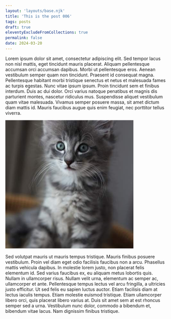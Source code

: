 ```yaml
---
layout: 'layouts/base.njk'
title: 'This is the post 006'
tags: posts
draft: true
eleventyExcludeFromCollections: true
permalink: false
date: 2024-03-20
---
```


Lorem ipsum dolor sit amet, consectetur adipiscing elit. Sed tempor lacus non nisl mattis, eget tincidunt mauris placerat. Aliquam pellentesque accumsan orci accumsan dapibus. Morbi ut pellentesque eros. Aenean vestibulum semper quam non tincidunt. Praesent id consequat magna. Pellentesque habitant morbi tristique senectus et netus et malesuada fames ac turpis egestas. Nunc vitae ipsum ipsum. Proin tincidunt sem et finibus interdum. Duis ac dui dolor. Orci varius natoque penatibus et magnis dis parturient montes, nascetur ridiculus mus. Suspendisse aliquet vestibulum quam vitae malesuada. Vivamus semper posuere massa, sit amet dictum diam mattis id. Mauris faucibus augue quis enim feugiat, nec porttitor tellus viverra.

![Kitty Kitty 003](post006-image.jpeg "Kitty You!")

Sed volutpat mauris ut mauris tempus tristique. Mauris finibus posuere vestibulum. Proin vel diam eget odio facilisis faucibus non a arcu. Phasellus mattis vehicula dapibus. In molestie lorem justo, non placerat felis elementum id. Sed varius faucibus ex, eu aliquam metus lobortis quis. Nullam in ullamcorper risus. Nullam velit urna, elementum ac semper ac, ullamcorper et ante. Pellentesque tempus lectus vel arcu fringilla, a ultricies justo efficitur. Ut sed felis eu sapien luctus auctor. Etiam facilisis diam at lectus iaculis tempus. Etiam molestie euismod tristique. Etiam ullamcorper libero orci, quis placerat libero varius at. Duis sit amet sem at est rhoncus semper sed a urna. Vestibulum nunc dolor, commodo a bibendum et, bibendum vitae lacus. Nam dignissim finibus tristique.